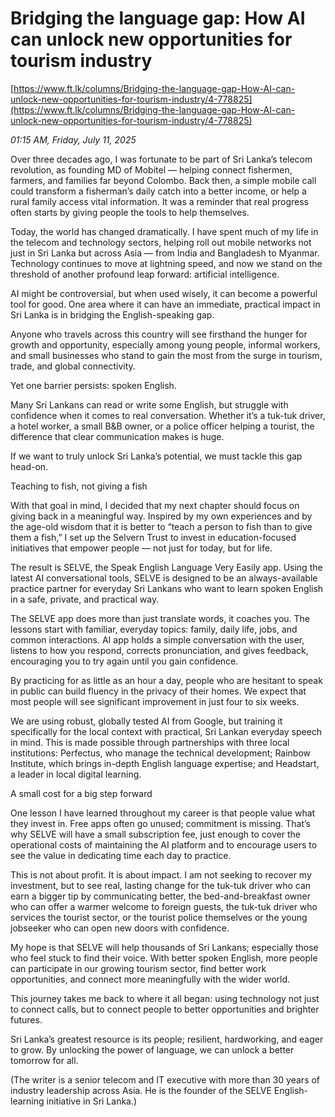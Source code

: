 # Bridging the language gap: How AI can unlock new opportunities for tourism industry

[https://www.ft.lk/columns/Bridging-the-language-gap-How-AI-can-unlock-new-opportunities-for-tourism-industry/4-778825](https://www.ft.lk/columns/Bridging-the-language-gap-How-AI-can-unlock-new-opportunities-for-tourism-industry/4-778825)

*01:15 AM, Friday, July 11, 2025*

Over three decades ago, I was fortunate to be part of Sri Lanka’s telecom revolution, as founding MD of Mobitel — helping connect fishermen, farmers, and families far beyond Colombo. Back then, a simple mobile call could transform a fisherman’s daily catch into a better income, or help a rural family access vital information. It was a reminder that real progress often starts by giving people the tools to help themselves.

Today, the world has changed dramatically. I have spent much of my life in the telecom and technology sectors, helping roll out mobile networks not just in Sri Lanka but across Asia — from India and Bangladesh to Myanmar. Technology continues to move at lightning speed, and now we stand on the threshold of another profound leap forward: artificial intelligence.

AI might be controversial, but when used wisely, it can become a powerful tool for good. One area where it can have an immediate, practical impact in Sri Lanka is in bridging the English-speaking gap.

Anyone who travels across this country will see firsthand the hunger for growth and opportunity, especially among young people, informal workers, and small businesses who stand to gain the most from the surge in tourism, trade, and global connectivity.

Yet one barrier persists: spoken English.

Many Sri Lankans can read or write some English, but struggle with confidence when it comes to real conversation. Whether it’s a tuk-tuk driver, a hotel worker, a small B&B owner, or a police officer helping a tourist, the difference that clear communication makes is huge.

If we want to truly unlock Sri Lanka’s potential, we must tackle this gap head-on.

Teaching to fish, not giving a fish

With that goal in mind, I decided that my next chapter should focus on giving back in a meaningful way. Inspired by my own experiences and by the age-old wisdom that it is better to “teach a person to fish than to give them a fish,” I set up the Selvern Trust to invest in education-focused initiatives that empower people — not just for today, but for life.

The result is SELVE, the Speak English Language Very Easily app. Using the latest AI conversational tools, SELVE is designed to be an always-available practice partner for everyday Sri Lankans who want to learn spoken English in a safe, private, and practical way.

The SELVE app does more than just translate words, it coaches you. The lessons start with familiar, everyday topics: family, daily life, jobs, and common interactions. AI app holds a simple conversation with the user, listens to how you respond, corrects pronunciation, and gives feedback, encouraging you to try again until you gain confidence.

By practicing for as little as an hour a day, people who are hesitant to speak in public can build fluency in the privacy of their homes. We expect that most people will see significant improvement in just four to six weeks.

We are using robust, globally tested AI from Google, but training it specifically for the local context with practical, Sri Lankan everyday speech in mind. This is made possible through partnerships with three local institutions: Perfectus, who manage the technical development; Rainbow Institute, which brings in-depth English language expertise; and Headstart, a leader in local digital learning.

A small cost for a big step forward

One lesson I have learned throughout my career is that people value what they invest in. Free apps often go unused; commitment is missing. That’s why SELVE will have a small subscription fee, just enough to cover the operational costs of maintaining the AI platform and to encourage users to see the value in dedicating time each day to practice.

This is not about profit. It is about impact. I am not seeking to recover my investment, but to see real, lasting change for the tuk-tuk driver who can earn a bigger tip by communicating better, the bed-and-breakfast owner who can offer a warmer welcome to foreign guests, the tuk-tuk driver who services the tourist sector, or the tourist police themselves or the young jobseeker who can open new doors with confidence.

My hope is that SELVE will help thousands of Sri Lankans; especially those who feel stuck to find their voice. With better spoken English, more people can participate in our growing tourism sector, find better work opportunities, and connect more meaningfully with the wider world.

This journey takes me back to where it all began: using technology not just to connect calls, but to connect people to better opportunities and brighter futures.

Sri Lanka’s greatest resource is its people; resilient, hardworking, and eager to grow. By unlocking the power of language, we can unlock a better tomorrow for all.

(The writer is a senior telecom and IT executive with more than 30 years of industry leadership across Asia. He is the founder of the SELVE English-learning initiative in Sri Lanka.)

